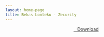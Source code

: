 ```yaml
---
layout: home-page
title: Bekas Lonteku - Zecurity
---
```


<center>
<a href="https://drive.google.com/uc?authuser=0&id=1zZOdz-I-akx6KWMphqWIjlqMvu2ia1Q7&export=download" ><i class="fa fa-caret-down" aria-hidden="true"></i>&nbsp; &nbsp;Download</a>
</center>
